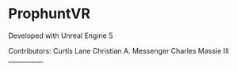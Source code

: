 # ProphuntVR

Developed with Unreal Engine 5

Contributors:
	Curtis Lane
	Christian A. Messenger
	Charles Massie III
	___________